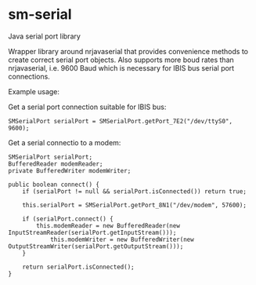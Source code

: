 # sm-serial
Java serial port library

Wrapper library around nrjavaserial that provides convenience methods to create correct serial port objects. Also supports more boud rates than nrjavaserial, i.e. 9600 Baud which is necessary for IBIS bus serial port connections.

Example usage:

Get a serial port connection suitable for IBIS bus:

```
SMSerialPort serialPort = SMSerialPort.getPort_7E2("/dev/ttyS0", 9600);
```

Get a serial connectio to a modem:

```
SMSerialPort serialPort;
BufferedReader modemReader;
private BufferedWriter modemWriter;

public boolean connect() {
	if (serialPort != null && serialPort.isConnected()) return true;

	this.serialPort = SMSerialPort.getPort_8N1("/dev/modem", 57600);

	if (serialPort.connect() {
		this.modemReader = new BufferedReader(new InputStreamReader(serialPort.getInputStream()));
        	this.modemWriter = new BufferedWriter(new OutputStreamWriter(serialPort.getOutputStream()));
	}

	return serialPort.isConnected();
}
```
